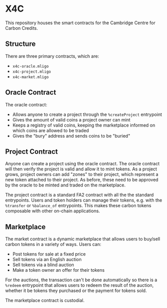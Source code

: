 # X4C

This repository houses the smart contracts for the Cambridge Centre for Carbon Credits.

## Structure 
There are three primary contracts, which are:
* `x4c-oracle.mligo`
* `x4c-project.mligo`
* `x4c-market.mligo`

## Oracle Contract
The oracle contract:
* Allows anyone to create a project through the `%createProject` entrypoint
* Gives the amount of valid coins a project owner can mint
* Keeps a registry of valid coins, keeping the marketplace informed on which coins are allowed to be traded
* Gives the "bury" address and sends coins to be "buried"

## Project Contract
Anyone can create a project using the oracle contract. The oracle contract will then verify the project is valid and allow it to mint tokens. As a project grows, project owners can add "zones" to their project, which represent a new token attached to their project. As before, these need to be approved by the oracle to be minted and traded on the marketplace.

The project contract is a standard FA2 contract with all the the standard entrypoints. Users and token holders can manage their tokens, e.g. with the `%transfer` or `%balance_of` entrypoints. This makes these carbon tokens composable with other on-chain applications.

## Marketplace 
The market contract is a dynamic marketplace that allows users to buy/sell carbon tokens in a variety of ways. Users can:
* Post tokens for sale at a fixed price 
* Sell tokens via an English auction 
* Sell tokens via a blind auction 
* Make a token owner an offer for their tokens 

For the auctions, the transaction can't be done automatically so there is a `%redeem` entrypoint that allows users to redeem the result of the auction, whether it be tokens they purchased or the payment for tokens sold.

The marketplace contract is custodial.